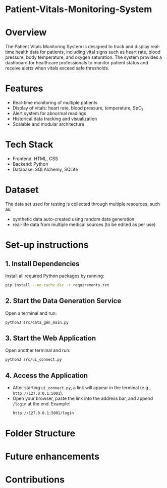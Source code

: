 # Patient-Vitals-Monitoring-System

# Overview
The Patient Vitals Monitoring System is designed to track and display real-time health data for patients, including vital signs such as heart rate, blood pressure, body temperature, and oxygen saturation. The system provides a dashboard for healthcare professionals to monitor patient status and receive alerts when vitals exceed safe thresholds.

# Features
- Real-time monitoring of multiple patients
- Display of vitals: heart rate, blood pressure, temperature, SpO₂
- Alert system for abnormal readings
- Historical data tracking and visualization
- Scalable and modular architecture

# Tech Stack
- Frontend: HTML, CSS
- Backend: Python
- Database: SQLAlchemy, SQLite

# Dataset
The data set used for testing is collected through multiple resources, such as:
- synthetic data auto-created using random data generation
- real-life data from multiple medical sources (to be edited as per use)

# Set-up instructions

## 1. Install Dependencies
Install all required Python packages by running:
```bash
pip install --no-cache-dir -r requirements.txt
```

## 2. Start the Data Generation Service
Open a terminal and run:
```bash
python3 src/data_gen_main.py
```

## 3. Start the Web Application
Open another terminal and run:
```bash
python3 src/ui_connect.py
```

## 4. Access the Application
- After starting `ui_connect.py`, a link will appear in the terminal (e.g., `http://127.0.0.1:5001`).
- Open your browser, paste the link into the address bar, and append `/login` at the end.
  Example:
  ```bash
  http://127.0.0.1:5001/login
  ```

# Folder Structure


# Future enhancements
# Contributions
